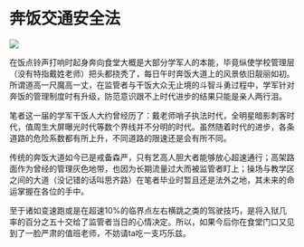 # 奔饭交通安全法
![](https://img.shields.io/badge/Auther-colacon-blue.svg)
 
在饭点铃声打响时起身奔向食堂大概是大部分学军人的本能，毕竟纵使学校管理层（没有特指戴姓老师）把头都挠秃了，每日午时奔饭大道上的风景依旧靓丽如初。所谓道高一尺魔高一丈，在监管者与干饭大众无止境的斗智斗勇过程中，学军针对奔饭的管理制度时有升级，防范意识跟不上时代进步的结果只能是亲人两行泪。

笔者这一届的学军干饭人大约曾经历了：戴老师哨子执法时代，全明星暗影刺客时代，值周生大屏曝光时代等数个界线并不分明的时代。虽然随着时代的进步，各条道路的危险系数都有所上升，不同道路的限速还是会有所不同。

传统的奔饭大道如今已是戒备森严，只有艺高人胆大者能够放心超速通行；高架路面作为曾经的管理灰色地带，也因为长期流量过大而被监管者盯上；操场与教学区之间的大道（没记错的话叫思齐路）在笔者毕业时暂且还是法外之地，其未来的命运掌握在各位的手中。

至于诸如变速跑或是在超速10%的临界点左右横跳之类的驾驶技巧，是将入狱几率的百分之五十交给了监管者当日的心情决定。所以，如果今后你在食堂门口又见到了一脸严肃的值班老师，不妨请ta吃一支巧乐兹。
